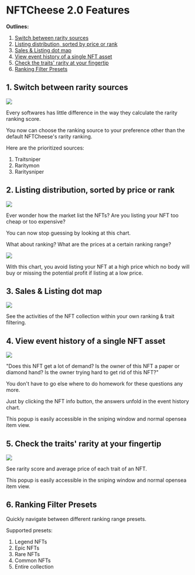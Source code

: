 # NFTCheese 2.0 Features

**Outlines:**

1. [Switch between rarity sources](nftcheese-2.0-features.md#1.-switch-between-rarity-sources)
2. [Listing distribution, sorted by price or rank](nftcheese-2.0-features.md#2.-listing-distribution-sorted-by-price-or-rank)
3. [Sales & Listing dot map](nftcheese-2.0-features.md#3.-sales-and-listing-dot-map)
4. [View event history of a single NFT asset](nftcheese-2.0-features.md#4.-view-event-history-of-a-single-nft-asset)
5. [Check the traits' rarity at your fingertip](nftcheese-2.0-features.md#5.-check-the-traits-rarity-at-your-fingertip)
6. [Ranking Filter Presets](nftcheese-2.0-features.md#6.-ranking-filter-presets)

## 1. Switch between rarity sources

![](https://images.unsplash.com/photo-1527697911963-20cb424e9608?crop=entropy\&cs=srgb\&fm=jpg\&ixid=MnwxOTcwMjR8MHwxfHNlYXJjaHwxMHx8cGxhY2Vob2xkZXJ8ZW58MHx8fHwxNjUwMTEzMjI1\&ixlib=rb-1.2.1\&q=85)

Every softwares has little difference in the way they calculate the rarity ranking score.&#x20;

You now can choose the ranking source to your preference other than the default NFTCheese's rarity ranking.

Here are the prioritized sources:

1. Traitsniper
2. Raritymon
3. Raritysniper

## 2. Listing distribution, sorted by price or rank

![](<../.gitbook/assets/CleanShot 2022-04-16 at 15.49.10.jpg>)

Ever wonder how the market list the NFTs? Are you listing your NFT too cheap or too expensive?

You can now stop guessing by looking at this chart.

What about ranking? What are the prices at a certain ranking range?

![](<../.gitbook/assets/CleanShot 2022-04-16 at 15.55.55.jpg>)

With this chart, you avoid listing your NFT at a high price which no body will buy or missing the potential profit if listing at a low price.

## 3. Sales & Listing dot map

![](<../.gitbook/assets/CleanShot 2022-04-16 at 15.59.27.jpg>)

See the activities of the NFT collection within your own ranking & trait filtering.

## 4. View event history of a single NFT asset

![](<../.gitbook/assets/Frame 4782.png>)

"Does this NFT get a lot of demand? Is the owner of this NFT a paper or diamond hand? Is the owner trying hard to get rid of this NFT?"

You don't have to go else where to do homework for these questions any more.

Just by clicking the NFT info button, the answers unfold in the event history chart.

This popup is easily accessible in the sniping window and normal opensea item view.

## 5. Check the traits' rarity at your fingertip

![](<../.gitbook/assets/Frame 4783.png>)

See rarity score and average price of each trait of an NFT.&#x20;

This popup is easily accessible in the sniping window and normal opensea item view.

## 6. Ranking Filter Presets

Quickly navigate between different ranking range presets.

Supported presets:

1. Legend NFTs
2. Epic NFTs
3. Rare NFTs
4. Common NFTs
5. Entire collection
